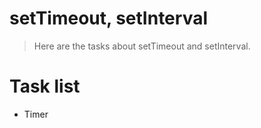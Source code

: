 # setTimeout, setInterval

> Here are the tasks about setTimeout and setInterval.

# Task list

- Timer